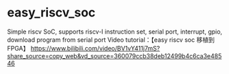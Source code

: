 # easy_riscv_soc
Simple riscv SoC, supports riscv-I instruction set, serial port, interrupt, gpio, download program from serial port
Video tutorial：【easy riscv soc 移植到FPGA】 https://www.bilibili.com/video/BV1vY411j7mS?share_source=copy_web&vd_source=360079ccb38deb12499b4c6ca3e48546
